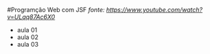 #Programção Web com JSF
_fonte: https://www.youtube.com/watch?v=ULqq87Ac6X0_
* aula 01
* aula 02
* aula 03
